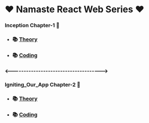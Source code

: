 # ❤️ Namaste React Web Series ❤️
### Inception Chapter-1 🚀
- ### 📚 [Theory](https://github.com/ShaikImamPasha/Namaste-Recat-Js-Web-Series/blob/main/Inception_Chapter_1/Theory/Theory.md)
- ### 📚 [Coding](https://github.com/ShaikImamPasha/Namaste-Recat-Js-Web-Series/tree/main/Inception_Chapter_1/Coding)
 ### <------------------------------------->
 ### Igniting_Our_App Chapter-2 🚀
- ### 📚 [Theory](https://github.com/ShaikImamPasha/Namaste-Recat-Js-Web-Series/blob/main/Igniting_Our_App_Chapter_2/Theory/Thory.md)
- ### 📚 [Coding](https://github.com/ShaikImamPasha/Namaste-Recat-Js-Web-Series/tree/main/Igniting_Our_App_Chapter_2/Coding)




